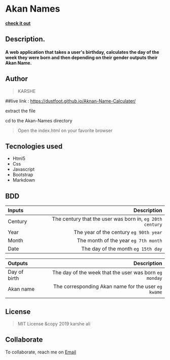 # <b>Akan Names</b>
#### <a href="https://https://github.com/dustfoot/Aknan-Name-Calculater/">check it out</a>
## <b>Description.</b>
#### A web application that takes a user's birthday, calculates the day of the week they were born and then depending on their gender outputs their Akan Name.
## <b>Author</b>
>KARSHE


 
##live link : https://dustfoot.github.io/Aknan-Name-Calculater/

 extract the file

 cd to the Akan-Names directory

 >Open the index.html on your favorite browser

 ## <b>Tecnologies used</b>
  * Html5
  * Css
  * Javascript
  * Bootstrap
  * Markdown

## BDD
| Inputs |  Description |
| :---         |          ---: |
| Century   | The century that the user was born in, ``eg 20th century``|
| Year     | The year of the century ``eg 90th year``   |
| Month     | The month of the year ``eg 7th month``     |
| Date     |  The day of the month ``eg 15th day`` |

|Outputs |Description |
| :---         |          ---: |
| Day of birth  | The day of the week that the user was born ``eg monday`` |
| Akan name    |  The corresponding Akan name for the user ``eg kwame``    |
|     |      |

## License
> MIT License &copy 2019 karshe ali

## Collaborate
To collaborate, reach me on [Email](dustfoot3668gmail.com)